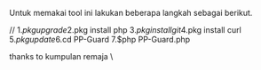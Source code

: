Untuk memakai tool ini lakukan beberapa langkah sebagai berikut.

//
1.$pkg upgrade
2.$pkg install php
3.$pkg install git
4.$pkg install curl
5.$pkg update
6.$cd PP-Guard
7.$php PP-Guard.php

thanks to kumpulan remaja
\\
